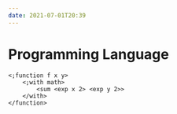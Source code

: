 ```yaml
---
date: 2021-07-01T20:39
---
```


# Programming Language

```
<;function f x y>
    <;with math>
        <sum <exp x 2> <exp y 2>>
    </with>
</function>
```
